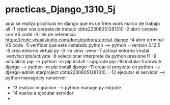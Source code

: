 # practicas_Django_1310_5j
aqui se realiza practicas en django que es un frem work marco de trabajo ull
-1 crear una carpeta de trabajo cbtis22308051281310
-2 abrir carpeta con VS code
-3 link de referencia  https://code.visualstudio.com/docs/python/tutorial-django
-4 abrir terminal VS code
-5 verificar que este instalado python --> python  --version 3.12.5
-6 crea entorno  virtual py -3 -m venv .venv
-7 activar entorno virutal .venv/scripts/activate
-8 seleccionar interprete de python  presione f1
-9 actualizar pip --> python -m pip install --upgrade pip
-10 instalar framwork django --> python -m pip install django
-11 crear el proyecto en python --> django-admin starproject cbtis22308051281310 .
-12 ejecutar  el servidor --> python manage.py runserver
- 13 realizar  migracion  --> python manage.py migrate
- 14 vuelve a ejecutar servidor
-  

